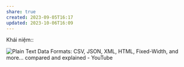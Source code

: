 ```yaml
---
share: true
created: 2023-09-05T16:17
updated: 2023-10-06T16:09
---
```


Khái niệm:: 

![Plain Text Data Formats: CSV, JSON, XML, HTML, Fixed-Width, and more... compared and explained - YouTube](https://youtu.be/6caucCsePqs?si=coTpJ7unQaKEql5L)
